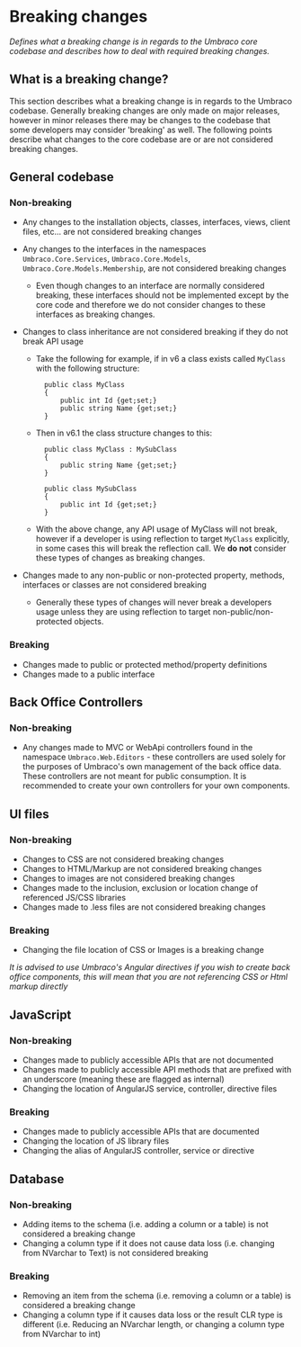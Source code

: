 # Breaking changes

_Defines what a breaking change is in regards to the Umbraco core codebase and describes how to deal with required breaking changes._

## What is a breaking change?

This section describes what a breaking change is in regards to the Umbraco codebase. Generally breaking changes are only made on major releases, however in minor releases there may be changes to the codebase that some developers may consider 'breaking' as well. The following points describe what changes to the core codebase are or are not considered breaking changes.

## General codebase

### Non-breaking

* Any changes to the installation objects, classes, interfaces, views, client files, etc... are not considered breaking changes

* Any changes to the interfaces in the namespaces `Umbraco.Core.Services`, `Umbraco.Core.Models`, `Umbraco.Core.Models.Membership`,  are not considered breaking changes
	* Even though changes to an interface are normally considered breaking, these interfaces should not be implemented except by the core code and therefore we do not consider changes to these interfaces as breaking changes.

* Changes to class inheritance are not considered breaking if they do not break API usage
	* Take the following for example, if in v6 a class exists called `MyClass` with the following structure:
		
		    public class MyClass 
    		{
    			public int Id {get;set;}
    			public string Name {get;set;}
    		}
		
	* Then in v6.1 the class structure changes to this:

		    public class MyClass : MySubClass
    		{
				public string Name {get;set;}    			
    		}

			public class MySubClass
			{
				public int Id {get;set;}
			}
	* With the above change, any API usage of MyClass will not break, however if a developer is using reflection to target `MyClass` explicitly, in some cases this will break the reflection call. We **do not** consider these types of changes as breaking changes.
* Changes made to any non-public or non-protected property, methods, interfaces or classes are not considered breaking
	* Generally these types of changes will never break a developers usage unless they are using reflection to target non-public/non-protected objects. 

### Breaking

* Changes made to public or protected method/property definitions
* Changes made to a public interface

## Back Office Controllers

### Non-breaking

* Any changes made to MVC or WebApi controllers found in the namespace `Umbraco.Web.Editors` - these controllers are used solely for the purposes of Umbraco's own management of the back office data. These controllers are not meant for public consumption. It is recommended to create your own controllers for your own components.

## UI files

### Non-breaking

* Changes to CSS are not considered breaking changes
* Changes to HTML/Markup are not considered breaking changes
* Changes to images are not considered breaking changes
* Changes made to the inclusion, exclusion or location change of referenced JS/CSS libraries
* Changes made to .less files are not considered breaking changes

### Breaking

* Changing the file location of CSS or Images is a breaking change
 
_It is advised to use Umbraco's Angular directives if you wish to create back office components, this will mean that you are not referencing CSS or Html markup directly_

## JavaScript

### Non-breaking

* Changes made to publicly accessible APIs that are not documented
* Changes made to publicly accessible API methods that are prefixed with an underscore (meaning these are flagged as internal)
* Changing the location of AngularJS service, controller, directive files

### Breaking

* Changes made to publicly accessible APIs that are documented
* Changing the location of JS library files
* Changing the alias of AngularJS controller, service or directive
 
## Database

### Non-breaking

* Adding items to the schema (i.e. adding a column or a table) is not considered a breaking change
* Changing a column type if it does not cause data loss (i.e. changing from NVarchar to Text) is not considered breaking

### Breaking

* Removing an item from the schema (i.e. removing a column or a table) is considered a breaking change
* Changing a column type if it causes data loss or the result CLR type is different (i.e. Reducing an NVarchar length, or changing a column type from NVarchar to int)
